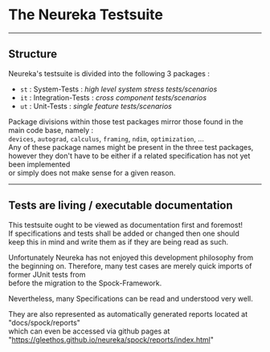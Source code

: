 # The Neureka Testsuite #

---

## Structure ##

Neureka's testsuite is divided into the following 3 packages : <br>

- `st` : System-Tests : *high level system stress tests/scenarios*
- `it` : Integration-Tests : *cross component tests/scenarios*
- `ut` : Unit-Tests : *single feature tests/scenarios*

Package divisions within those test packages mirror those found in the <br>
main code base, namely : <br>
 ``devices``, ``autograd``, ``calculus``, ``framing``, ``ndim``, ``optimization``, ...<br>
Any of these package names might be present in the three test packages, <br>
however they don't have to be either if a related specification has not yet been implemented <br>
or simply does not make sense for a given reason. <br>

---

## Tests are living / executable documentation ##

This testsuite ought to be viewed as documentation first and foremost!<br>
If specifications and tests shall be added or changed then one should <br>
keep this in mind and write them as if they are being read as such. <br>

Unfortunately Neureka has not enjoyed this development philosophy from the beginning on.
Therefore, many test cases are merely quick imports of former JUnit tests from <br>
before the migration to the Spock-Framework. <br>

Nevertheless, many Specifications can be read and understood very well. <br>

They are also represented as automatically generated reports located at "docs/spock/reports" <br>
which can even be accessed via github pages at "https://gleethos.github.io/neureka/spock/reports/index.html" <br>


